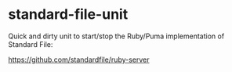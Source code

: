 # standard-file-unit
Quick and dirty unit to start/stop the Ruby/Puma implementation of Standard File:

https://github.com/standardfile/ruby-server
